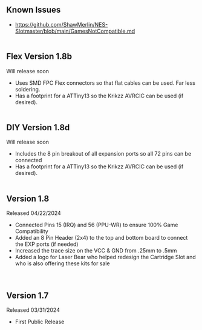 ## Known Issues <BR>
- https://github.com/ShawMerlin/NES-Slotmaster/blob/main/GamesNotCompatible.md <br> <br>

## Flex Version 1.8b <BR>
Will release soon <br>
- Uses SMD FPC Flex connectors so that flat cables can be used.  Far less soldering. <br>
- Has a footprint for a ATTiny13 so the Krikzz AVRCIC can be used (if desired). <br> <br>

## DIY Version 1.8d <BR>
Will release soon <br>
- Includes the 8 pin breakout of all expansion ports so all 72 pins can be connected <br>
- Has a footprint for a ATTiny13 so the Krikzz AVRCIC can be used (if desired). <br> <br>

## Version 1.8 <BR>
Released 04/22/2024 <BR>
- Connected Pins 15 (IRQ) and 56 (PPU-WR) to ensure 100% Game Compatibility <br>
- Added an 8 Pin Header (2x4) to the top and bottom board to connect the EXP ports (if needed) <br>
- Increased the trace size on the VCC & GND from .25mm to .5mm <br>
- Added a logo for Laser Bear who helped redesign the Cartridge Slot and who is also offering these kits for sale <br>
<BR> <BR>

## Version 1.7 <BR>
Released 03/31/2024 <BR>
- First Public Release <br>
